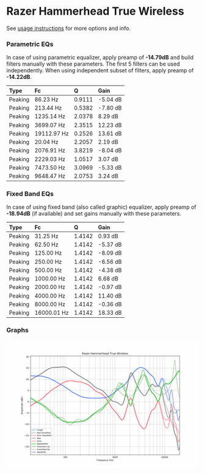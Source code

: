 # Razer Hammerhead True Wireless
See [usage instructions](https://github.com/jaakkopasanen/AutoEq#usage) for more options and info.

### Parametric EQs
In case of using parametric equalizer, apply preamp of **-14.79dB** and build filters manually
with these parameters. The first 5 filters can be used independently.
When using independent subset of filters, apply preamp of **-14.22dB**.

| Type    | Fc          |      Q | Gain     |
|:--------|:------------|:-------|:---------|
| Peaking | 86.23 Hz    | 0.9111 | -5.04 dB |
| Peaking | 213.44 Hz   | 0.5382 | -7.80 dB |
| Peaking | 1235.14 Hz  | 2.0378 | 8.29 dB  |
| Peaking | 3699.07 Hz  | 2.3515 | 12.23 dB |
| Peaking | 19112.97 Hz | 0.2526 | 13.61 dB |
| Peaking | 20.04 Hz    | 2.2057 | 2.19 dB  |
| Peaking | 2076.91 Hz  | 3.8219 | -8.04 dB |
| Peaking | 2229.03 Hz  | 1.0517 | 3.07 dB  |
| Peaking | 7473.50 Hz  | 3.0969 | -5.33 dB |
| Peaking | 9648.47 Hz  | 2.0753 | 3.24 dB  |

### Fixed Band EQs
In case of using fixed band (also called graphic) equalizer, apply preamp of **-18.94dB**
(if available) and set gains manually with these parameters.

| Type    | Fc          |      Q | Gain     |
|:--------|:------------|:-------|:---------|
| Peaking | 31.25 Hz    | 1.4142 | 0.93 dB  |
| Peaking | 62.50 Hz    | 1.4142 | -5.37 dB |
| Peaking | 125.00 Hz   | 1.4142 | -8.09 dB |
| Peaking | 250.00 Hz   | 1.4142 | -6.56 dB |
| Peaking | 500.00 Hz   | 1.4142 | -4.38 dB |
| Peaking | 1000.00 Hz  | 1.4142 | 6.68 dB  |
| Peaking | 2000.00 Hz  | 1.4142 | -0.97 dB |
| Peaking | 4000.00 Hz  | 1.4142 | 11.40 dB |
| Peaking | 8000.00 Hz  | 1.4142 | -0.36 dB |
| Peaking | 16000.01 Hz | 1.4142 | 18.33 dB |

### Graphs
![](./Razer%20Hammerhead%20True%20Wireless.png)